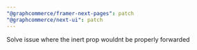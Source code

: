 ```yaml
---
"@graphcommerce/framer-next-pages": patch
"@graphcommerce/next-ui": patch
---
```


Solve issue where the inert prop wouldnt be properly forwarded
